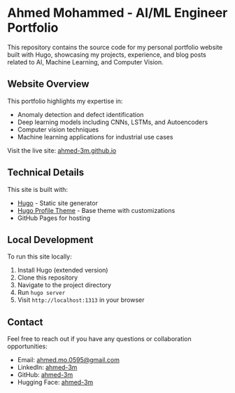 # Ahmed Mohammed - AI/ML Engineer Portfolio

This repository contains the source code for my personal portfolio website built with Hugo, showcasing my projects, experience, and blog posts related to AI, Machine Learning, and Computer Vision.

## Website Overview

This portfolio highlights my expertise in:
- Anomaly detection and defect identification
- Deep learning models including CNNs, LSTMs, and Autoencoders
- Computer vision techniques
- Machine learning applications for industrial use cases

Visit the live site: [ahmed-3m.github.io](https://ahmed-3m.github.io)

## Technical Details

This site is built with:
- [Hugo](https://gohugo.io/) - Static site generator
- [Hugo Profile Theme](https://github.com/gurusabarish/hugo-profile) - Base theme with customizations
- GitHub Pages for hosting

## Local Development

To run this site locally:

1. Install Hugo (extended version)
2. Clone this repository
3. Navigate to the project directory
4. Run `hugo server`
5. Visit `http://localhost:1313` in your browser

## Contact

Feel free to reach out if you have any questions or collaboration opportunities:
- Email: ahmed.mo.0595@gmail.com
- LinkedIn: [ahmed-3m](https://www.linkedin.com/in/ahmed-3m)
- GitHub: [ahmed-3m](https://github.com/ahmed-3m)
- Hugging Face: [ahmed-3m](https://huggingface.co/ahmed-3m) 